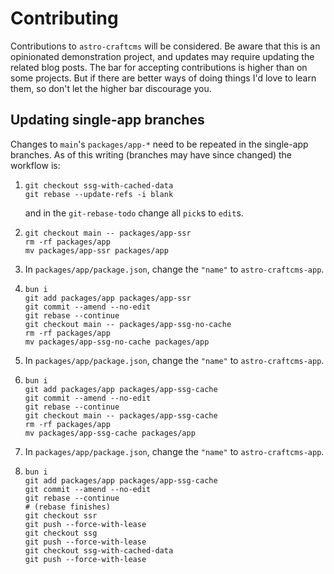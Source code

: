 # Contributing

Contributions to `astro-craftcms` will be considered. Be aware that this is an opinionated demonstration project, and updates may require updating the related blog posts. The bar for accepting contributions is higher than on some projects. But if there are better ways of doing things I'd love to learn them, so don't let the higher bar discourage you.

## Updating single-app branches

Changes to `main`'s `packages/app-*` need to be repeated in the single-app branches. As of this writing (branches may have since changed) the workflow is:

1.
    ```shell
    git checkout ssg-with-cached-data
    git rebase --update-refs -i blank
    ```

    and in the `git-rebase-todo` change all `pick`s to `edit`s.

1.
    ```shell
    git checkout main -- packages/app-ssr
    rm -rf packages/app
    mv packages/app-ssr packages/app
    ```

1. In `packages/app/package.json`, change the `"name"` to `astro-craftcms-app`.

1.
    ```shell
    bun i
    git add packages/app packages/app-ssr
    git commit --amend --no-edit
    git rebase --continue
    git checkout main -- packages/app-ssg-no-cache
    rm -rf packages/app
    mv packages/app-ssg-no-cache packages/app
    ```

1. In `packages/app/package.json`, change the `"name"` to `astro-craftcms-app`.

1.
    ```shell
    bun i
    git add packages/app packages/app-ssg-cache
    git commit --amend --no-edit
    git rebase --continue
    git checkout main -- packages/app-ssg-cache
    rm -rf packages/app
    mv packages/app-ssg-cache packages/app
    ```

1. In `packages/app/package.json`, change the `"name"` to `astro-craftcms-app`.

1.
    ```shell
    bun i
    git add packages/app packages/app-ssg-cache
    git commit --amend --no-edit
    git rebase --continue
    # (rebase finishes)
    git checkout ssr
    git push --force-with-lease
    git checkout ssg
    git push --force-with-lease
    git checkout ssg-with-cached-data
    git push --force-with-lease
    ```
